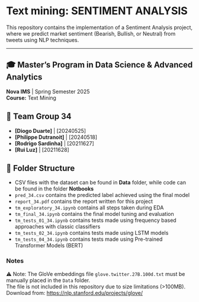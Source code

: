 # **Text mining: SENTIMENT ANALYSIS**

This repository contains the implementation of a Sentiment Analysis project, where we predict market sentiment (Bearish, Bullish, or Neutral) from tweets using NLP techniques.

---

## 🎓 Master’s Program in Data Science & Advanced Analytics  
**Nova IMS** | Spring Semester 2025  
**Course:** Text Mining

## 👥 Team **Group 34**  
- **[Diogo Duarte]** | [20240525]
- **[Philippe Dutranoit]** | [20240518]  
- **[Rodrigo Sardinha]** | [20211627]
- **[Rui Luz]** | [20211628]

## 📂 **Folder Structure**  
- CSV files with the dataset can be found in **Data** folder, while code can be found in the folder **Notbooks**
- `pred_34.csv` contains the predicted label achieved using the final model
- `report_34.pdf` contains the report written for this project
- `tm_exploratory_34.ipynb` contains all steps taken during EDA
- `tm_final_34.ipynb` contains the final model tuning and evaluation
- `tm_tests_01_34.ipynb` contains tests made using frequency based approaches with classic classifiers
- `tm_tests_02_34.ipynb` contains tests made using LSTM models
- `tm_tests_04_34.ipynb` contains tests made using Pre-trained Transformer Models (BERT)

### Notes

⚠️ Note: The GloVe embeddings file `glove.twitter.27B.100d.txt` must be manually placed in the `Data` folder.  
The file is not included in this repository due to size limitations (>100MB).  
Download from: https://nlp.stanford.edu/projects/glove/
